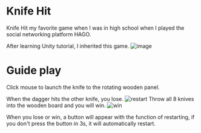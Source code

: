 # Knife Hit
Knife Hit my favorite game when I was in high school when I played the social networking platform HAGO.

After learning Unity tutorial, I inherited this game.
![image](https://user-images.githubusercontent.com/125566811/219829401-b895d63b-9f0d-4f33-aecd-8b05381a1735.png)

# Guide play
Click mouse to launch the knife to the rotating wooden panel.

When the dagger hits the other knife, you lose.
![restart](https://user-images.githubusercontent.com/125566811/219829595-3b885005-7d0f-4b96-910f-6ccdad91c979.png)
Throw all 8 knives into the wooden board and you will win.
![win](https://user-images.githubusercontent.com/125566811/219829661-6e1f2cd7-2fcf-402e-b9c6-4650233f1b80.png)

When you lose or win, a button will appear with the function of restarting, if you don't press the button in 3s, it will automatically restart.
